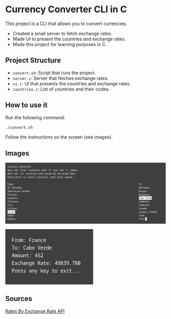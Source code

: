 # Currency Converter CLI in C

This project is a CLI that allows you to convert currencies.

- Created a small server to fetch exchange rates.
- Made UI to present the countries and exchange rates.
- Made this project for learning purposes in C.

## Project Structure

- `convert.sh`: Script that runs the project.
- `server.c`: Server that fetches exchange rates.
- `ui.c`: UI that presents the countries and exchange rates.
- `countries.c`: List of countries and their codes.

## How to use it

Run the following command:

```bash
./convert.sh
```

Follow the instructions on the screen (see images).

## Images

![Screen1](./assets/currency-converter-1.png)

![Screen2](./assets/currency-converter-2.png)

## Sources

[Rates By Exchange Rate API](https://www.exchangerate-api.com)
